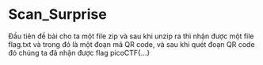 # Scan_Surprise
Đầu tiên đề bài cho ta một file zip và sau khi unzip ra thì nhận được một file flag.txt và trong đó là một đoạn mã QR code, và sau khi quét đoạn QR code đó chúng ta đã nhận được flag
picoCTF{...}
